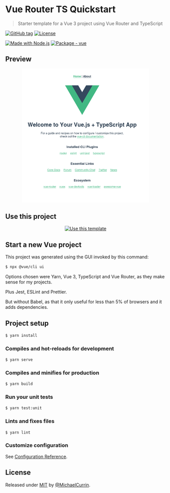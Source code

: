# Vue Router TS Quickstart
> Starter template for a Vue 3 project using Vue Router and TypeScript

[![GitHub tag](https://img.shields.io/github/tag/MichaelCurrin/vue-router-ts-quickstart?include_prereleases=&sort=semver)](https://github.com/MichaelCurrin/vue-router-ts-quickstart/releases/)
[![License](https://img.shields.io/badge/License-MIT-blue)](#license)

[![Made with Node.js](https://img.shields.io/badge/Node.js->=12-blue?logo=node.js&logoColor=white)](https://nodejs.org)
[![Package - vue](https://img.shields.io/github/package-json/dependency-version/MichaelCurrin/vue-router-ts-quickstart/vue?logo=vue.js&logoColor=white)](https://www.npmjs.com/package/vue)


## Preview

<div align="center">
    <img src="/sample.png" alt="Sample screenshot" title="Sample screenshot" width="400" />
</div>


## Use this project

<div align="center">

[![Use this template](https://img.shields.io/badge/Generate-Use_this_template-2ea44f?style=for-the-badge)](https://github.com/MichaelCurrin/vue-router-ts-quickstart/generate)

</div>


## Start a new Vue project

This project was generated using the GUI invoked by this command:

```sh
$ npx @vue/cli ui
```

Options chosen were Yarn, Vue 3, TypeScript and Vue Router, as they make sense for my projects.

Plus Jest, ESLint and Prettier.

But without Babel, as that it only useful for less than 5% of browsers and it adds dependencies.


## Project setup

```sh
$ yarn install
```

### Compiles and hot-reloads for development

```sh
$ yarn serve
```

### Compiles and minifies for production

```sh
$ yarn build
```

### Run your unit tests

```sh
$ yarn test:unit
```

### Lints and fixes files

```sh
$ yarn lint
```

### Customize configuration

See [Configuration Reference](https://cli.vuejs.org/config/).


## License

Released under [MIT](/LICENSE) by [@MichaelCurrin](https://github.com/MichaelCurrin).
